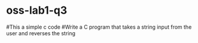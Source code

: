 # oss-lab1-q3
#This a simple c code
#Write a C program that takes a string input from the user and reverses the string
